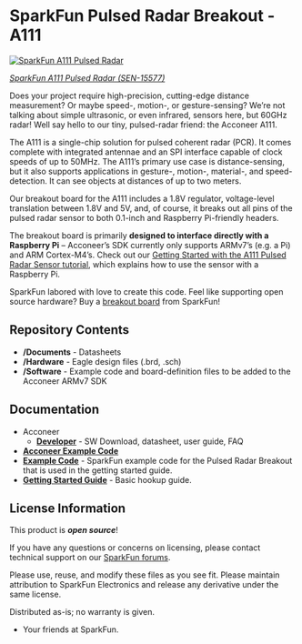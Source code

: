 SparkFun Pulsed Radar Breakout - A111
========================================

[![SparkFun A111 Pulsed Radar](https://cdn.sparkfun.com//assets/parts/1/4/1/7/4/15577-SparkFun_Pulsed_Radar_Breakout_-_A111-01.jpg)](https://www.sparkfun.com/products/15577)

[*SparkFun A111 Pulsed Radar (SEN-15577)*](https://www.sparkfun.com/products/15577)

Does your project require high-precision, cutting-edge distance measurement? Or maybe speed-, motion-, or gesture-sensing? We’re not talking about simple ultrasonic, or even infrared, sensors here, but 60GHz radar! Well say hello to our tiny, pulsed-radar friend: the Acconeer A111.

The A111 is a single-chip solution for pulsed coherent radar (PCR). It comes complete with integrated antennae and an SPI interface capable of clock speeds of up to 50MHz. The A111’s primary use case is distance-sensing, but it also supports applications in gesture-, motion-, material-, and speed-detection. It can see objects at distances of up to two meters.

Our breakout board for the A111 includes a 1.8V regulator, voltage-level translation between 1.8V and 5V, and, of course, it breaks out all pins of the pulsed radar sensor to both 0.1-inch and Raspberry Pi-friendly headers.

The breakout board is primarily **designed to interface directly with a Raspberry Pi** – Acconeer’s SDK currently only supports ARMv7’s (e.g. a Pi) and ARM Cortex-M4’s. Check out our <a href="https://learn.sparkfun.com/tutorials/getting-started-with-the-a111-pulsed-radar-sensor">Getting Started with the A111 Pulsed Radar Sensor tutorial</a>, which explains how to use the sensor with a Raspberry Pi.

SparkFun labored with love to create this code. Feel like supporting open source hardware? 
Buy a [breakout board](https://www.sparkfun.com/products/15577) from SparkFun!

Repository Contents
-------------------

* **/Documents** - Datasheets
* **/Hardware** - Eagle design files (.brd, .sch)
* **/Software** - Example code and board-definition files to be added to the Acconeer ARMv7 SDK

Documentation
-------------------
* Acconeer
  * **[Developer](https://developer.acconeer.com/)** - SW Download, datasheet, user guide, FAQ
* **[Acconeer Example Code](https://github.com/acconeer)**
* **[Example Code](https://github.com/sparkfun/SparkFun_Pulsed_Radar_A111_Example_Code)** - SparkFun example code for the Pulsed Radar Breakout that is used in the getting started guide.
* **[Getting Started Guide](https://learn.sparkfun.com/tutorials/getting-started-with-the-a111-pulsed-radar-sensor)** - Basic hookup guide.

License Information
-------------------

This product is _**open source**_! 

If you have any questions or concerns on licensing, please contact technical support on our [SparkFun forums](https://forum.sparkfun.com/viewforum.php?f=152).

Please use, reuse, and modify these files as you see fit. Please maintain attribution to SparkFun Electronics and release any derivative under the same license.

Distributed as-is; no warranty is given.

- Your friends at SparkFun.
